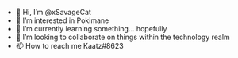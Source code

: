 - 👋 Hi, I’m @xSavageCat
- 👀 I’m interested in Pokimane
- 🌱 I’m currently learning something... hopefully
- 💞️ I’m looking to collaborate on things within the technology realm
- 📫 How to reach me Kaatz#8623 

<!---
xSavageCat/xSavageCat is a ✨ special ✨ repository because its `README.md` (this file) appears on your GitHub profile.
You can click the Preview link to take a look at your changes.
--->
